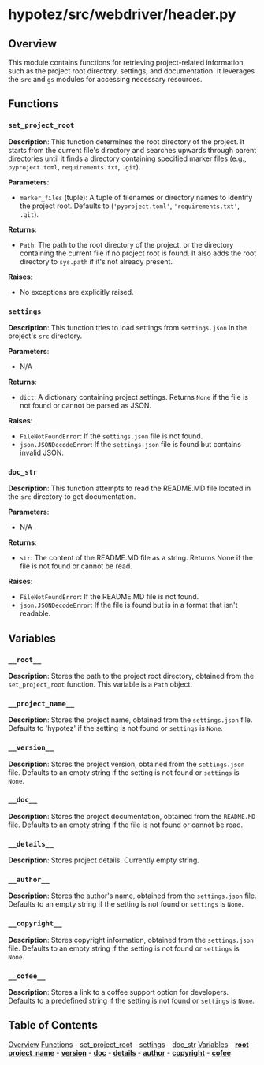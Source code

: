 # hypotez/src/webdriver/header.py

## Overview

This module contains functions for retrieving project-related information, such as the project root directory, settings, and documentation. It leverages the `src` and `gs` modules for accessing necessary resources.

## Functions

### `set_project_root`

**Description**: This function determines the root directory of the project. It starts from the current file's directory and searches upwards through parent directories until it finds a directory containing specified marker files (e.g., `pyproject.toml`, `requirements.txt`, `.git`).

**Parameters**:

- `marker_files` (tuple): A tuple of filenames or directory names to identify the project root. Defaults to (`'pyproject.toml'`, `'requirements.txt'`, `.git`).

**Returns**:

- `Path`: The path to the root directory of the project, or the directory containing the current file if no project root is found.  It also adds the root directory to `sys.path` if it's not already present.

**Raises**:

- No exceptions are explicitly raised.


### `settings`

**Description**: This function tries to load settings from `settings.json` in the project's `src` directory.

**Parameters**:

- N/A

**Returns**:
- `dict`: A dictionary containing project settings. Returns `None` if the file is not found or cannot be parsed as JSON.

**Raises**:
- `FileNotFoundError`: If the `settings.json` file is not found.
- `json.JSONDecodeError`: If the `settings.json` file is found but contains invalid JSON.


### `doc_str`

**Description**: This function attempts to read the README.MD file located in the `src` directory to get documentation.

**Parameters**:

- N/A

**Returns**:

- `str`: The content of the README.MD file as a string. Returns None if the file is not found or cannot be read.

**Raises**:
- `FileNotFoundError`: If the README.MD file is not found.
- `json.JSONDecodeError`: If the file is found but is in a format that isn't readable.


## Variables

### `__root__`

**Description**: Stores the path to the project root directory, obtained from the `set_project_root` function.  This variable is a `Path` object.

### `__project_name__`

**Description**: Stores the project name, obtained from the `settings.json` file. Defaults to 'hypotez' if the setting is not found or `settings` is `None`.

### `__version__`

**Description**: Stores the project version, obtained from the `settings.json` file. Defaults to an empty string if the setting is not found or `settings` is `None`.

### `__doc__`

**Description**: Stores the project documentation, obtained from the `README.MD` file. Defaults to an empty string if the file is not found or cannot be read.

### `__details__`

**Description**: Stores project details. Currently empty string.

### `__author__`

**Description**: Stores the author's name, obtained from the `settings.json` file. Defaults to an empty string if the setting is not found or `settings` is `None`.

### `__copyright__`

**Description**: Stores copyright information, obtained from the `settings.json` file. Defaults to an empty string if the setting is not found or `settings` is `None`.

### `__cofee__`

**Description**: Stores a link to a coffee support option for developers. Defaults to a predefined string if the setting is not found or `settings` is `None`.


## Table of Contents

[Overview](#overview)
[Functions](#functions)
    - [set_project_root](#set_project_root)
    - [settings](#settings)
    - [doc_str](#doc_str)
[Variables](#variables)
    - [__root__](#__root__)
    - [__project_name__](#__project_name__)
    - [__version__](#__version__)
    - [__doc__](#__doc__)
    - [__details__](#__details__)
    - [__author__](#__author__)
    - [__copyright__](#__copyright__)
    - [__cofee__](#__cofee__)